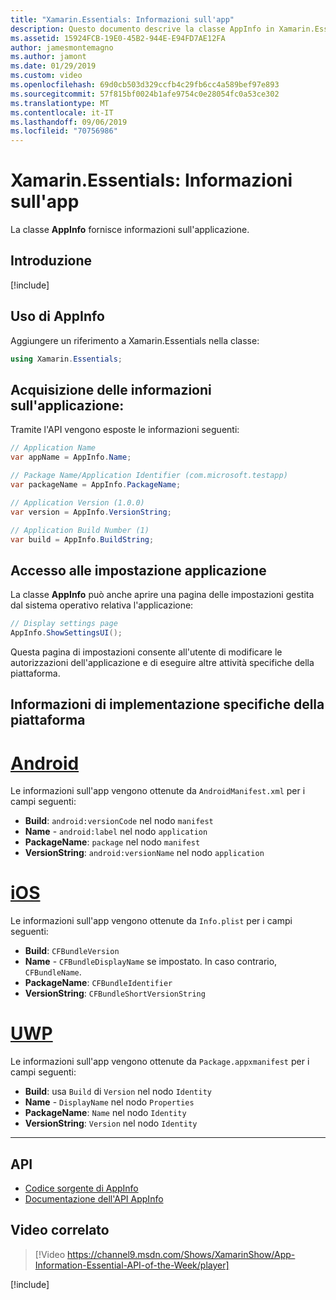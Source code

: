 ```yaml
---
title: "Xamarin.Essentials: Informazioni sull'app"
description: Questo documento descrive la classe AppInfo in Xamarin.Essentials, che fornisce informazioni sull'applicazione. Ad esempio, espone il nome e la versione dell'app.
ms.assetid: 15924FCB-19E0-45B2-944E-E94FD7AE12FA
author: jamesmontemagno
ms.author: jamont
ms.date: 01/29/2019
ms.custom: video
ms.openlocfilehash: 69d0cb503d329ccfb4c29fb6cc4a589bef97e893
ms.sourcegitcommit: 57f815bf0024b1afe9754c0e28054fc0a53ce302
ms.translationtype: MT
ms.contentlocale: it-IT
ms.lasthandoff: 09/06/2019
ms.locfileid: "70756986"
---
```

# <a name="xamarinessentials-app-information"></a>Xamarin.Essentials: Informazioni sull'app

La classe **AppInfo** fornisce informazioni sull'applicazione.

## <a name="get-started"></a>Introduzione

[!include[](~/essentials/includes/get-started.md)]

## <a name="using-appinfo"></a>Uso di AppInfo

Aggiungere un riferimento a Xamarin.Essentials nella classe:

```csharp
using Xamarin.Essentials;
```

## <a name="obtaining-application-information"></a>Acquisizione delle informazioni sull'applicazione:

Tramite l'API vengono esposte le informazioni seguenti:

```csharp
// Application Name
var appName = AppInfo.Name;

// Package Name/Application Identifier (com.microsoft.testapp)
var packageName = AppInfo.PackageName;

// Application Version (1.0.0)
var version = AppInfo.VersionString;

// Application Build Number (1)
var build = AppInfo.BuildString;
```

## <a name="displaying-application-settings"></a>Accesso alle impostazione applicazione

La classe **AppInfo** può anche aprire una pagina delle impostazioni gestita dal sistema operativo relativa l'applicazione:

```csharp
// Display settings page
AppInfo.ShowSettingsUI();
```

Questa pagina di impostazioni consente all'utente di modificare le autorizzazioni dell'applicazione e di eseguire altre attività specifiche della piattaforma.

## <a name="platform-implementation-specifics"></a>Informazioni di implementazione specifiche della piattaforma

# <a name="androidtabandroid"></a>[Android](#tab/android)

Le informazioni sull'app vengono ottenute da `AndroidManifest.xml` per i campi seguenti:

- **Build**: `android:versionCode` nel nodo `manifest`
- **Name** - `android:label` nel nodo `application`
- **PackageName**: `package` nel nodo `manifest`
- **VersionString**: `android:versionName` nel nodo `application`

# <a name="iostabios"></a>[iOS](#tab/ios)

Le informazioni sull'app vengono ottenute da `Info.plist` per i campi seguenti:

- **Build**: `CFBundleVersion`
- **Name** - `CFBundleDisplayName` se impostato. In caso contrario, `CFBundleName`.
- **PackageName**: `CFBundleIdentifier`
- **VersionString**: `CFBundleShortVersionString`

# <a name="uwptabuwp"></a>[UWP](#tab/uwp)

Le informazioni sull'app vengono ottenute da `Package.appxmanifest` per i campi seguenti:

- **Build**: usa `Build` di `Version` nel nodo `Identity`
- **Name** - `DisplayName` nel nodo `Properties`
- **PackageName**: `Name` nel nodo `Identity`
- **VersionString**: `Version` nel nodo `Identity`

--------------

## <a name="api"></a>API

- [Codice sorgente di AppInfo](https://github.com/xamarin/Essentials/tree/master/Xamarin.Essentials/AppInfo)
- [Documentazione dell'API AppInfo](xref:Xamarin.Essentials.AppInfo)

## <a name="related-video"></a>Video correlato

> [!Video https://channel9.msdn.com/Shows/XamarinShow/App-Information-Essential-API-of-the-Week/player]

[!include[](~/essentials/includes/xamarin-show-essentials.md)]
